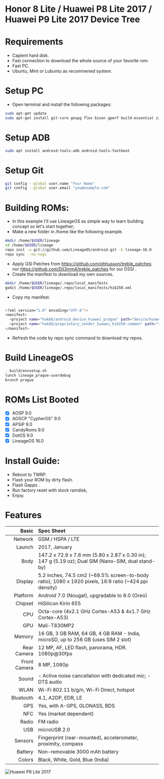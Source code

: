 # Honor 8 Lite / Huawei P8 Lite 2017 / Huawei P9 Lite 2017 Device Tree

# Requirements
* Capient hard disk.
* Fast connection to download the whole source of your favorite rom.
* Fast PC.
* Ubuntu, Mint or Lubuntu as recommened system.

# Setup PC

* Open terminal and install the following packages:
```bash
sudo apt-get update
sudo apt-get install git-core gnupg flex bison gperf build-essential zip curl zlib1g-dev gcc-multilib g++-multilib libc6-dev-i386 lib32ncurses5-dev x11proto-core-dev libx11-dev lib32z-dev libgl1-mesa-dev libxml2-utils xsltproc unzip bc repo schedtool imagemagick
```

# Setup ADB
```bash
sudo apt install android-tools-adb android-tools-fastboot
```

# Setup Git
```bash
git config --global user.name "Your Name"
git config --global user.email "you@example.com"
```

# Building ROMs:
* In this example I'll use LineageOS as simple way to learn building concept so let's start together;
* Make a new folder in /home like the following example.
```bash
mkdir /home/$USER/lineage
cd /home/$USER/lineage
repo init -u git://github.com/LineageOS/android.git -b lineage-16.0
repo sync --no-tags
```

* Apply GSI Patches from https://github.com/phhusson/treble_patches nor https://github.com/Dil3mm4/treble_patches for our DSSI .
* Create the manifest to download my own sources.
```bash
mkdir /home/$USER/lineage/.repo/local_manifests
gedit /home/$USER/lineage/.repo/local_manifests/hi6250.xml
```
* Copy my manifest.
```bash

<?xml version="1.0" encoding="UTF-8"?>
<manifest>
  <project name="hak86/android_device_huawei_prague" path="device/huawei/prague" remote="github" revision="aosp-9.x"/>
  <project name="hak86/proprietary_vendor_huawei_hi6250-common" path="vendor/huawei/hi6250-common" remote="github" revision="lineage-16.0"/>
</manifest>
```
* Refresh the code by repo sync command to download my repos.

# Build LineageOS
```bash
. build/envsetup.sh
lunch lineage_prague-userdebug
brunch prague
```
# ROMs List Booted
- [x] AOSP 9.0
- [x] AOSCP "CypherOS" 9.0
- [x] APSiP 9.0
- [x] CandyRoms 9.0
- [x] DotOS 9.0
- [x] LineageOS 16.0

# Install Guide:
* Reboot to TWRP.
* Flash your ROM by dirty flash.
* Flash Gapps .
* Run factory reset with stock ramdisk,
* Enjoy.

# Features

Basic         |Spec Sheet
-------------:|:-------------------------------------------------------------------------------------------------------------------------------------------------------
Network	      | GSM / HSPA / LTE
Launch	      |2017, January
Body	        |147.2 x 72.9 x 7.6 mm (5.80 x 2.87 x 0.30 in); 147 g (5.19 oz); Dual SIM (Nano-SIM, dual stand-by)
Display	      |5.2 inches, 74.5 cm2 (~69.5% screen-to-body ratio); 1080 x 1920 pixels, 16:9 ratio (~424 ppi density)
Platform      |Android 7.0 (Nougat), upgradable to 8.0 (Oreo)
Chipset	      |HiSilicon Kirin 655
CPU	          |Octa-core (4x2.1 GHz Cortex-A53 & 4x1.7 GHz Cortex-A53)
GPU	          |Mali-T830MP2
Memory	      |16 GB, 3 GB RAM, 64 GB, 4 GB RAM - India, microSD, up to 256 GB (uses SIM 2 slot)
Rear Camera   |12 MP, AF, LED flash, panorama, HDR. 1080p@30fps
Front Camera  |8 MP, 1080p
Sound	        |- Active noise cancellation with dedicated mic; - DTS audio
WLAN	        |Wi-Fi 802.11 b/g/n, Wi-Fi Direct, hotspot
Bluetooth     |4.1, A2DP, EDR, LE
GPS	          |Yes, with A-GPS, GLONASS, BDS
NFC           |Yes (market dependent)
Radio	        |FM radio
USB	          |microUSB 2.0
Sensors	      |Fingerprint (rear-mounted), accelerometer, proximity, compass
Battery	      |Non-removable 3000 mAh battery
Colors 	      |Black, White, Gold, Blue (India)


![Huawei P8 Lite 2017](https://cdn2.gsmarena.com/vv/pics/huawei/huawei-p8-lite-2017-1.jpg "Huawei P8 Lite 2017")
